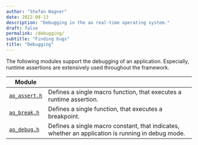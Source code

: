 ```yaml
---
author: "Stefan Wagner"
date: 2022-08-13
description: "Debugging in the ao real-time operating system."
draft: false
permalink: /debugging/
subtitle: "Finding bugs"
title: "Debugging"
---
```


The following modules support the debugging of an application. Especially, runtime assertions are extensively used throughout the framework.

| Module | |
|--------|-|
| [`ao_assert.h`](modules/assert.md) | Defines a single macro function, that executes a runtime assertion. |
| [`ao_break.h`](modules/break.md) | Defines a single function, that executes a breakpoint. |
| [`ao_debug.h`](modules/debug.md) | Defines a single macro constant, that indicates, whether an application is running in debug mode. |
